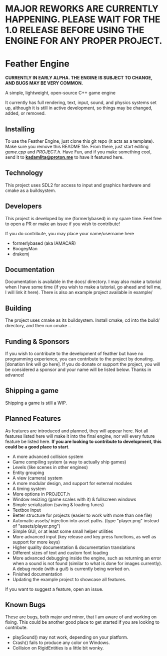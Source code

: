 # MAJOR REWORKS ARE CURRENTLY HAPPENING. PLEASE WAIT FOR THE 1.0 RELEASE BEFORE USING THE ENGINE FOR ANY PROPER PROJECT.

# Feather Engine

**CURRENTLY IN EARLY ALPHA. THE ENGINE IS SUBJECT TO CHANGE, AND BUGS MAY BE VERY COMMON.**

A simple, lightweight, open-source C++ game engine

It currently has full rendering, text, input, sound, and physics systems set up, although it is still in active development, so things may be changed, added, or removed.

## Installing

To use the Feather Engine, just clone this git repo (it acts as a template). Make sure you remove this README file. From there, just start editing *game.cpp* and *PROJECT.h*. Have Fun, and if you make something cool, send it to **kadamlita@proton.me** to have it featured here.

## Technology

This project uses SDL2 for access to input and graphics hardware and cmake as a buildsystem. 

## Developers

This project is developed by me (formerlybased) in my spare time. Feel free to open a PR or make an issue if you wish to contribute! 

If you do contribute, you may place your name/username here

- formerlybased (aka IAMACAR)
- BoogeyMan
- drakemj

## Documentation

Documentation is available in the docs/ directory. I may also make a tutorial when I have some time (if you wish to make a tutorial, go ahead and tell me, I will link it here). There is also an example project available in example/

## Building

The project uses cmake as its buildsystem. Install cmake, cd into the build/ directory, and then run cmake ..

## Funding & Sponsors

If you wish to contribute to the development of feather but have no programming experience, you can contribute to the project by donating. [donation link will go here]. If you do donate or support the project, you will be considered a sponsor and your name will be listed below. Thanks in advance!

## Shipping a game

Shipping a game is still a WIP.

## Planned Features

As features are introduced and planned, they will appear here. Not all features listed here will make it into the final engine, nor will every future feature be listed here. **If you are looking to contribute to development, this could be a good place to start**.

- A more advanced collision system
- Game compiling system (a way to actually ship games)
- Levels (like scenes in other engines)
- Entity grouping
- A view (camera) system
- A more modular design, and support for external modules
- A timing system
- More options in PROJECT.h
- Window resizing (game scales with it) & fullscreen windows
- Simple serialization (saving & loading funcs)
- Textbox Input
- Better structure for projects (easier to work with more than one file)
- Automatic assets/ injection into asset paths. (type "player.png" instead of "assets/player.png")
- Simple GUI, or at least some small helper utilities
- More advanced input (key release and key press functions, as well as support for more keys)
- Higher quality documentation & documentation translations
- Different sizes of text and custom font loading
- More advanced debugging inside the engine, such as returning an error when a sound is not found (similar to what is done for images currently). A debug mode (with a gui!) is currently being worked on.
- Finished documentation
- Updating the example project to showcase all features.

If you want to suggest a feature, open an issue.

## Known Bugs

These are bugs, both major and minor, that I am aware of and working on fixing. This could be another good place to get started if you are looking to contribute.

- playSound() may not work, depending on your platform.
- Crash() fails to produce any color on Windows.
- Collision on RigidEntities is a little bit wonky.
